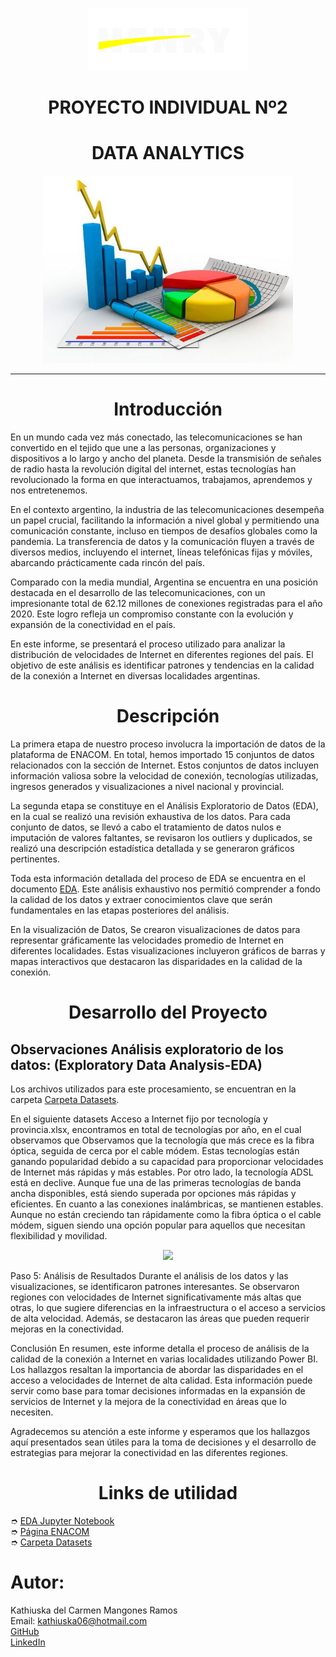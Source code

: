 <p align="center"><img src="src\henry_logo.png" height=100></p>
<h1 align=center>PROYECTO INDIVIDUAL Nº2 </h1>


<h1 align=center>DATA ANALYTICS</h1>

<p align="center">
<img src="src\47618cf8f33a2bfbac2fa643111d5ef8.jpg"  height=300>
</p>
<hr>
<h1 align=center>Introducción</h1>
En un mundo cada vez más conectado, las telecomunicaciones se han convertido en el tejido que une a las personas, organizaciones y dispositivos a lo largo y ancho del planeta. Desde la transmisión de señales de radio hasta la revolución digital del internet, estas tecnologías han revolucionado la forma en que interactuamos, trabajamos, aprendemos y nos entretenemos.

En el contexto argentino, la industria de las telecomunicaciones desempeña un papel crucial, facilitando la información a nivel global y permitiendo una comunicación constante, incluso en tiempos de desafíos globales como la pandemia. La transferencia de datos y la comunicación fluyen a través de diversos medios, incluyendo el internet, líneas telefónicas fijas y móviles, abarcando prácticamente cada rincón del país.

Comparado con la media mundial, Argentina se encuentra en una posición destacada en el desarrollo de las telecomunicaciones, con un impresionante total de 62.12 millones de conexiones registradas para el año 2020. Este logro refleja un compromiso constante con la evolución y expansión de la conectividad en el país.

En este informe, se presentará el proceso utilizado para analizar la distribución de velocidades de Internet en diferentes regiones del país. El objetivo de este análisis es identificar patrones y tendencias en la calidad de la conexión a Internet en diversas localidades argentinas.

<h1 align=center>Descripción</h1>

La primera etapa de nuestro proceso involucra la importación de datos de la plataforma de ENACOM. En total, hemos importado 15 conjuntos de datos relacionados con la sección de Internet. Estos conjuntos de datos incluyen información valiosa sobre la velocidad de conexión, tecnologías utilizadas, ingresos generados y visualizaciones a nivel nacional y provincial.

La segunda etapa se constituye en el Análisis Exploratorio de Datos (EDA), en la cual se realizó una revisión exhaustiva de los datos. Para cada conjunto de datos, se llevó a cabo el tratamiento de datos nulos e imputación de valores faltantes, se revisaron los outliers y duplicados, se realizó una descripción estadística detallada y se generaron gráficos pertinentes.

Toda esta información detallada del proceso de EDA se encuentra en el documento [EDA](EDA.ipynb). Este análisis exhaustivo nos permitió comprender a fondo la calidad de los datos y extraer conocimientos clave que serán fundamentales en las etapas posteriores del análisis.

En la visualización de Datos, Se crearon visualizaciones de datos para representar gráficamente las velocidades promedio de Internet en diferentes localidades. Estas visualizaciones incluyeron gráficos de barras y mapas interactivos que destacaron las disparidades en la calidad de la conexión.

<h1 align=center>Desarrollo del Proyecto</h1>

## Observaciones Análisis exploratorio de los datos: (Exploratory Data Analysis-EDA)

Los archivos utilizados para este procesamiento, se encuentran en la carpeta  [Carpeta Datasets](datasetsxls).<br>

En el siguiente datasets Acceso a Internet fijo por tecnología y provincia.xlsx, encontramos en total de tecnologías por año, en el cual observamos que Observamos que la tecnología que más crece es la fibra óptica, seguida de cerca por el cable módem. Estas tecnologías están ganando popularidad debido a su capacidad para proporcionar velocidades de Internet más rápidas y más estables. Por otro lado, la tecnología ADSL está en declive. Aunque fue una de las primeras tecnologías de banda ancha disponibles, está siendo superada por opciones más rápidas y eficientes. En cuanto a las conexiones inalámbricas, se mantienen estables. Aunque no están creciendo tan rápidamente como la fibra óptica o el cable módem, siguen siendo una opción popular para aquellos que necesitan flexibilidad y movilidad.
<p align="center"><img src="src\tecnologias por año.png" height=400></p>










Paso 5: Análisis de Resultados
Durante el análisis de los datos y las visualizaciones, se identificaron patrones interesantes. Se observaron regiones con velocidades de Internet significativamente más altas que otras, lo que sugiere diferencias en la infraestructura o el acceso a servicios de alta velocidad. Además, se destacaron las áreas que pueden requerir mejoras en la conectividad.

Conclusión
En resumen, este informe detalla el proceso de análisis de la calidad de la conexión a Internet en varias localidades utilizando Power BI. Los hallazgos resaltan la importancia de abordar las disparidades en el acceso a velocidades de Internet de alta calidad. Esta información puede servir como base para tomar decisiones informadas en la expansión de servicios de Internet y la mejora de la conectividad en áreas que lo necesiten.

Agradecemos su atención a este informe y esperamos que los hallazgos aquí presentados sean útiles para la toma de decisiones y el desarrollo de estrategias para mejorar la conectividad en las diferentes regiones.

<h1 align=center> Links de utilidad </h1>

➮ [EDA Jupyter Notebook](EDA.ipynb)<br>
➮ [Página ENACOM](https://datosabiertos.enacom.gob.ar/home)<br>
➮ [Carpeta Datasets](datasetsxls)<br>




<h1>Autor:</h1>

Kathiuska del Carmen Mangones Ramos <br>
Email: [kathiuska06@hotmail.com](kathiuska06@hotmail.com)<br>
[GitHub](https://github.com/KATHIUSKA06/PI_ML_OPS/blob/master/README.md) <br>
[LinkedIn](https://www.linkedin.com/in/kathiuska-mangones-ramos-1b494913b/)
